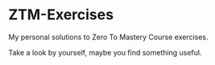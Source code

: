 # ZTM-Exercises
My personal solutions to Zero To Mastery Course exercises.

Take a look by yourself, maybe you find something useful.
